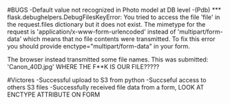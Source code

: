 #BUGS
-Default value not recognized in Photo model at DB level
-(Pdb) *** flask.debughelpers.DebugFilesKeyError: You tried to access the file 'file' in the request.files dictionary but it does not exist. The mimetype for the request is 'application/x-www-form-urlencoded' instead of 'multipart/form-data' which means that no file contents were transmitted. To fix this error you should provide enctype="multipart/form-data" in your form.

The browser instead transmitted some file names. This was submitted: 'Canon_40D.jpg'
WHERE THE F**K IS OUR FILE?????



#Victores
-Successful upload to S3 from python
-Succseful access to others S3 files
-Successfully received file data from a form, LOOK AT ENCTYPE ATTRIBUTE ON FORM